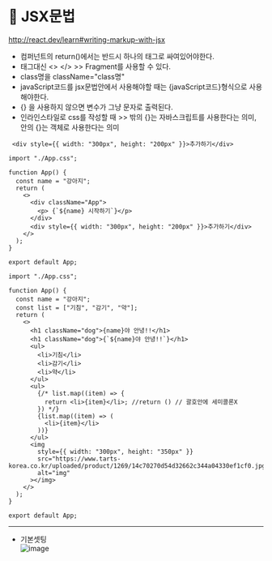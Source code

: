 # 🍎 JSX문법

http://react.dev/learn#writing-markup-with-jsx

- 컴퍼넌트의 return()에서는 반드시 하나의 태그로 싸여있어야한다.
- 태그대신 <> </> >> Fragment를 사용할 수 있다.
- class명을 className="class명"
- javaScript코드를 jsx문법안에서 사용해야할 때는 {javaScript코드}형식으로 사용해야한다.
- {} 을 사용하지 않으면 변수가 그냥 문자로 출력된다.
- 인라인스타일로 css를 작성할 때 >> 밖의 {}는 자바스크립트를 사용한다는 의미, 안의 {}는 객체로 사용한다는 의미
```
 <div style={{ width: "300px", height: "200px" }}>추가하기</div>
```

```
import "./App.css";

function App() {
  const name = "강아지";
  return (
    <>
      <div className="App">
        <p> {`${name} 시작하기`}</p>
      </div>
      <div style={{ width: "300px", height: "200px" }}>추가하기</div>
    </>
  );
}

export default App;
```



```
import "./App.css";

function App() {
  const name = "강아지";
  const list = ["기침", "감기", "약"];
  return (
    <>
      <h1 className="dog">{name}야 안녕!!</h1>
      <h1 className="dog">{`${name}야 안녕!!`}</h1>
      <ul>
        <li>기침</li>
        <li>감기</li>
        <li>약</li>
      </ul>
      <ul>
        {/* list.map((item) => {
          return <li>{item}</li>; //return () // 괄호안에 세미콜론X
        }) */}
        {list.map((item) => (
          <li>{item}</li>
        ))}
      </ul>
      <img
        style={{ width: "300px", height: "350px" }}
        src="https://www.tarts-korea.co.kr/uploaded/product/1269/14c70270d54d32662c344a04330ef1cf0.jpg"
        alt="img"
      ></img>
    </>
  );
}

export default App;
```
---
- 기본셋팅   
![image](https://github.com/leegowoon/react/assets/145514701/7f26ad4c-54c5-4084-b39e-90b75cf630c4)
